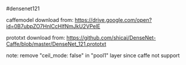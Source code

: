 #densenet121

caffemodel download from:
https://drive.google.com/open?id=0B7ubpZO7HnlCcHlfNmJkU2VPelE

prototxt download from:
https://github.com/shicai/DenseNet-Caffe/blob/master/DenseNet_121.prototxt

note: remove "ceil_mode: false" in "pool1" layer since caffe not support
